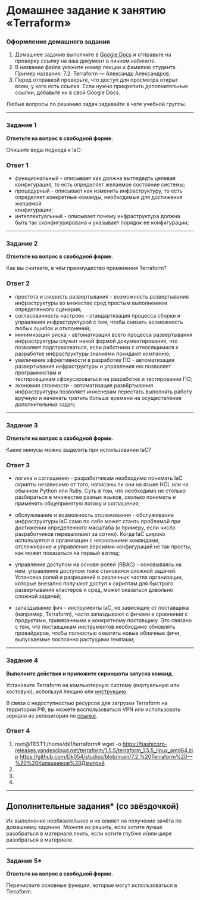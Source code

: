 # Домашнее задание к занятию «Terraform»


### Оформление домашнего задания

1. Домашнее задание выполните в [Google Docs](https://docs.google.com/) и отправьте на проверку ссылку на ваш документ в личном кабинете.  
1. В названии файла укажите номер лекции и фамилию студента. Пример названия: 7.2. Terraform — Александр Александров.
1. Перед отправкой проверьте, что доступ для просмотра открыт всем, у кого есть ссылка. Если нужно прикрепить дополнительные ссылки, добавьте их в свой Google Docs.

Любые вопросы по решению задач задавайте в чате учебной группы.

---

### Задание 1

**Ответьте на вопрос в свободной форме.**

Опишите виды подхода к IaC:

### Ответ 1
 * функциональный - описывает как должна выглядедть целевая конфигурация, то есть определяет желаемое состояние системы;
 * процедурный - описывает как изменить инфраструктуру, то есть определяет конкретные команды, необходимые для достижения желаемой   
   конфигурации;
 * интеллектуальный - описывает почему инфраструктура должна быть так сконфигурирована и указывает порядок ее конфигурации;
---

### Задание 2

**Ответьте на вопрос в свободной форме.**

Как вы считаете, в чём преимущество применения Terraform?
### Ответ 2
* простота и скорость развертывания - возможность развертывания инфраструктуры во мнжестве сред простым выполнением определенного 
  сценария;
* согласованность настроек - стандартизация процесса сборки и управления инфраструктурой с тем, чтобы снизить возможность любых ошибок и
  отклонений;
* минимизация риска - автоматизация всего процесса развертывания инфраструктуры служит некой формой документирования, что позволяет 
  подстраховаться, если работники с относящимися к разработке инфраструктуры знаниями покидают компанию;
* увеличение эффективности в разработке ПО - автоматизация развертывания инфраструктуры и управления ею позволяет программистам и  
  тестировщикам сфокусироваться на разработке и тестировании ПО;
* экономия стоимости - автоматизация развёртывания инфраструктуры позволяет инженерам перестать выполнять работу вручную и начинать 
  тратить больше времени на осуществление дополнительных задач;

---

### Задание 3

**Ответьте на вопрос в свободной форме.**

Какие минусы можно выделить при использовании IaC?
### Ответ 3

* логика и соглашения - разработчикам необходимо понимать IaC скрипты независимо от того, написаны ли они на языке HCL или на обычном 
  Python или Ruby. Суть в том, что необходимо не столько разбираться в множестве разных языков, сколько понимать и применять общепринятую логику и соглашения;

* обслуживание и возможность отслеживания - обслуживание инфраструктуры IaC само по себе может станть проблемой при достижении 
  определенного масштаба (к примеру, если число разработчиков переваливает за сотню). Когда IaC широко используется в организации с несколькими командами, отслеживание и управление версиями конфигураций не так просты, как может показаться на первый взгляд;

* управление доступом на основе ролей (RBAC) - основываясь на нем, управление доступом тоже становится сложной задачей. Установка ролей и 
  разрешений в различных частях организации, которые внезапно получают доступ к скриптам для быстрого развертывания кластеров и сред, может оказаться довольно сложной задачей;

* запаздывание фич - инструменты IaC, не зависящие от поставщика (например, Terraform), часто запаздывают с фичами в сравнении с 
  продуктами, привязанными к конкретному поставщику. Это связано с тем, что поставщикам инструментов необходимо обновлять провайдеров, чтобы полностью охватить новые облачные фичи, выпускаемые постоянно растущими темпами;
---

### Задание 4

**Выполните действия и приложите скриншоты запуска команд.**

Установите Terraform на компьютерную систему (виртуальную или хостовую), используя лекцию или [инструкцию](https://learn.hashicorp.com/tutorials/terraform/install-cli).    

В связи с недоступностью ресурсов для загрузки Terraform на территории РФ, вы можете  воспользоваться VPN или использовать зеркало из репозитория по [ссылке](https://github.com/netology-code/devops-materials).


### Ответ 4
1. root@TEST1:/home/dk1/terraform# wget -o https://hashicorp-releases.yandexcloud.net/terraform/1.5.5/terraform_1.5.5_linux_amd64.zip
https://github.com/Dk054/studies/blob/main/7.2.%20Terraform%20—%20%20Калашников%20Дмитрий
2.
3.
4.
---

## Дополнительные задания* (со звёздочкой)

Их выполнение необязательное и не влияет на получение зачёта по домашнему заданию. Можете их решить, если хотите лучше разобраться в материале.лнить, если хотите глубже и/или шире разобраться в материале.

---

### Задание 5*

**Ответьте на вопрос в свободной форме.**

Перечислите основные функции, которые могут использоваться в Terraform. 
